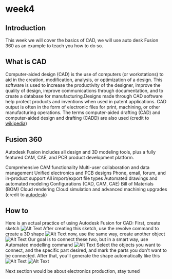 # week4
## Introduction 
This week we will cover the basics of CAD, we will use auto desk Fusion 360 as an example to teach you how to do so.
## What is CAD
Computer-aided design (CAD) is the use of computers (or workstations) to aid in the creation, modification, analysis, or optimization of a design. This software is used to increase the productivity of the designer, improve the quality of design, improve communications through documentation, and to create a database for manufacturing.Designs made through CAD software help protect products and inventions when used in patent applications. CAD output is often in the form of electronic files for print, machining, or other manufacturing operations. The terms computer-aided drafting (CAD) and computer-aided design and drafting (CADD) are also used (credit to [wikipedia](https://en.wikipedia.org/wiki/Computer-aided_design))
## Fusion 360
Autodesk Fusion includes all design and 3D modeling tools, plus a fully featured CAM, CAE, and PCB product development platform.

Comprehensive CAM functionality
Multi-user collaboration and data management
Unified electronics and PCB designs
Phone, email, forum, and in-product support
All import/export file types
Automated drawings and automated modeling
Configurations (CAD, CAM, CAE)
Bill of Materials (BOM)
Cloud rendering
Cloud simulation and advanced machining upgrades
(credit to [autodesk](https://www.autodesk.com/products/fusion-360/overview?term=1-YEAR&tab=subscription))

## How to
Here is an actual practice of using Autodesk Fusion for CAD:
First, create sketch
![Alt Text](![](https://unncfab.oss-cn-hangzhou.aliyuncs.com/img/xxn/%E5%B1%8F%E5%B9%95%E6%88%AA%E5%9B%BE%202025-04-16%20101258.png))
After creating this sketch, use the revolve command to create a 3D shape
![Alt Text](![](https://unncfab.oss-cn-hangzhou.aliyuncs.com/img/xxn/%E5%B1%8F%E5%B9%95%E6%88%AA%E5%9B%BE%202025-04-16%20101321.png))
now, use the same way, create another object
![Alt Text](![](https://unncfab.oss-cn-hangzhou.aliyuncs.com/img/xxn/%E5%B1%8F%E5%B9%95%E6%88%AA%E5%9B%BE%202025-04-16%20101407.png))
Our goal is to connect these two, but in a smart way, use Automated modelling command
![Alt Text](![](https://unncfab.oss-cn-hangzhou.aliyuncs.com/img/xxn/%E5%B1%8F%E5%B9%95%E6%88%AA%E5%9B%BE%202025-04-16%20101512.png))
Select the objects you want to connect, and the specific part desired, and mark the parts you don't want to be connected. After that, you'll generate the shape automatically like this
![Alt Text](![](https://unncfab.oss-cn-hangzhou.aliyuncs.com/img/xxn/%E5%B1%8F%E5%B9%95%E6%88%AA%E5%9B%BE%202025-04-16%20101457.png))
![Alt Text](![](https://unncfab.oss-cn-hangzhou.aliyuncs.com/img/xxn/%E5%B1%8F%E5%B9%95%E6%88%AA%E5%9B%BE%202025-04-16%20101437.png))

Next section would be about electronics production, stay tuned